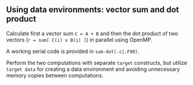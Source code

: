## Using data environments: vector sum and dot product

Calculate first a vector sum `C = A + B` and then the dot product of two vectors 
(`r = sum[ C(i) x B(i) ]`) in parallel using OpenMP.

A working serial code is provided in `sum-dot(.c|.F90)`.

Perform the two computations with separate `target` constructs, but utilize `target data` 
for creating a data environment and avoiding unnecessary memory copies between computations.

